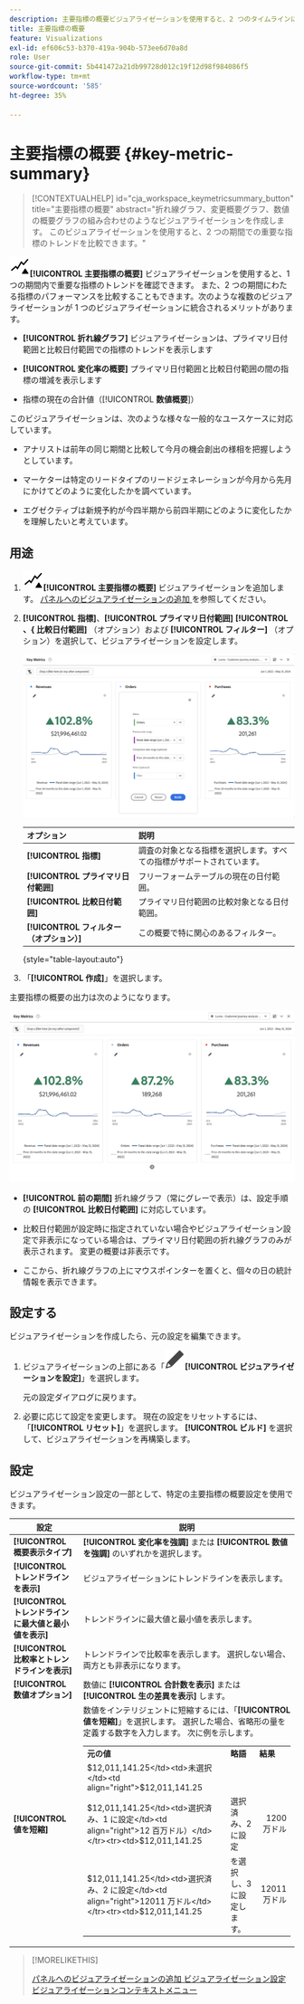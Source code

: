 ```yaml
---
description: 主要指標の概要ビジュアライゼーションを使用すると、2 つのタイムラインにわたる指標のパフォーマンスを比較できます。
title: 主要指標の概要
feature: Visualizations
exl-id: ef606c53-b370-419a-904b-573ee6d70a8d
role: User
source-git-commit: 5b441472a21db99728d012c19f12d98f984086f5
workflow-type: tm+mt
source-wordcount: '585'
ht-degree: 35%

---
```


# 主要指標の概要 {#key-metric-summary}

<!-- markdownlint-disable MD034 -->

>[!CONTEXTUALHELP]
>id="cja_workspace_keymetricsummary_button"
>title="主要指標の概要"
>abstract="折れ線グラフ、変更概要グラフ、数値の概要グラフの組み合わせのようなビジュアライゼーションを作成します。 このビジュアライゼーションを使用すると、2 つの期間での重要な指標のトレンドを比較できます。"

<!-- markdownlint-enable MD034 -->


![ 主要指標 ](/help/assets/icons/KeyMetrics.svg)**[!UICONTROL 主要指標の概要]** ビジュアライゼーションを使用すると、1 つの期間内で重要な指標のトレンドを確認できます。 また、2 つの期間にわたる指標のパフォーマンスを比較することもできます。次のような複数のビジュアライゼーションが 1 つのビジュアライゼーションに統合されるメリットがあります。

* **[!UICONTROL 折れ線グラフ]** ビジュアライゼーションは、プライマリ日付範囲と比較日付範囲での指標のトレンドを表示します

* **[!UICONTROL 変化率の概要]** プライマリ日付範囲と比較日付範囲の間の指標の増減を表示します

* 指標の現在の合計値（[!UICONTROL **数値概要**]）

このビジュアライゼーションは、次のような様々な一般的なユースケースに対応しています。

* アナリストは前年の同じ期間と比較して今月の機会創出の様相を把握しようとしています。

* マーケターは特定のリードタイプのリードジェネレーションが今月から先月にかけてどのように変化したかを調べています。

* エグゼクティブは新規予約が今四半期から前四半期にどのように変化したかを理解したいと考えています。

## 用途

1. ![ 主要指標 ](/help/assets/icons/KeyMetrics.svg)**[!UICONTROL 主要指標の概要]** ビジュアライゼーションを追加します。 [ パネルへのビジュアライゼーションの追加 ](freeform-analysis-visualizations.md#add-visualizations-to-a-panel) を参照してください。

1. **[!UICONTROL 指標]**、**[!UICONTROL プライマリ日付範囲]** **[!UICONTROL 、{ 比較日付範囲]** （オプション）および **[!UICONTROL フィルター]** （オプション）を選択して、ビジュアライゼーションを設定します。

   ![ 指標、プライマリ日付範囲、比較日付範囲およびセグメントのオプションを示す主要指標の設定。](assets/key-metrics-config.png)

   | オプション | 説明 |
   | --- | --- |
   | **[!UICONTROL 指標]** | 調査の対象となる指標を選択します。すべての指標がサポートされています。 |
   | **[!UICONTROL プライマリ日付範囲]** | フリーフォームテーブルの現在の日付範囲。 |
   | **[!UICONTROL 比較日付範囲]** | プライマリ日付範囲の比較対象となる日付範囲。 |
   | **[!UICONTROL フィルター（オプション）]** | この概要で特に関心のあるフィルター。 |

   {style="table-layout:auto"}

1. 「**[!UICONTROL 作成]**」を選択します。

<!--## How the Key Metric Summary visualization handles the comparison date range

(This will probably release in January. Per Jaden Howell)

* If the primary date range is set to the panel date range, there are 2-6 options that are considered 'relative' to the primary date range. These usually include the previous period (same amount of time immediately proceeding the primary date range), and 52 weeks prior to that date range.

* If the comparison date range is set to one of the 'relative' options, upon updating the primary date range, the comparison date range updates to the period immediate preceding the panel date range.

* If your comparison date range is *not* set to a 'relative' option, then updating the panel date range changes your primary date range, but has no effect on the comparison date range.

**Example 1**

Primary date range is set to the panel's date range: 'Yesterday'
Comparison date range is set to a relative date range, one of: 'Previous day', 'Same day last week', 'Same day 4 weeks prior', 'Same day last month', 'Same day last year', or 'Same day 52 weeks prior'.
When I change the panel's date range to 'This month', the comparison date range will update to 'Previous month'.

**Example 2**
 
Primary date range is set to the panel's date range: 'Yesterday'
Comparison date range is set to a non-relative date range, such as 'Feb 2nd, 2022', 'Highest sales day', 'Last week', etc. 

>[!NOTE]
>
>Last week is relative to the day the project is opened on, but it is not based on the panel's date range of 'Yesterday'. In other cases, such as if the panel's date range was 'This week', it may be relative.

When you change the panel's date range to '4 days ago', the comparison date range remains at the previous selection. -->

主要指標の概要の出力は次のようになります。

![ 指標、変更概要、数値概要、折れ線グラフを示す主要指標の出力。](assets/key-metrics.png)

* **[!UICONTROL 前の期間]** 折れ線グラフ（常にグレーで表示）は、設定手順の **[!UICONTROL 比較日付範囲]** に対応しています。

* 比較日付範囲が設定時に指定されていない場合やビジュアライゼーション設定で非表示になっている場合は、プライマリ日付範囲の折れ線グラフのみが表示されます。 変更の概要は非表示です。

* ここから、折れ線グラフの上にマウスポインターを置くと、個々の日の統計情報を表示できます。


## 設定する

ビジュアライゼーションを作成したら、元の設定を編集できます。

1. ビジュアライゼーションの上部にある「![ 編集 ](/help/assets/icons/Edit.svg)**[!UICONTROL ビジュアライゼーションを設定]**」を選択します。

   元の設定ダイアログに戻ります。

1. 必要に応じて設定を変更します。 現在の設定をリセットするには、「**[!UICONTROL リセット]**」を選択します。 **[!UICONTROL ビルド]** を選択して、ビジュアライゼーションを再構築します。

## 設定

ビジュアライゼーション設定の一部として、特定の主要指標の概要設定を使用できます。

| 設定 | 説明 |
|---|---|
| **[!UICONTROL 概要表示タイプ]** | **[!UICONTROL 変化率を強調]** または **[!UICONTROL 数値を強調]** のいずれかを選択します。 |
| **[!UICONTROL トレンドラインを表示]** | ビジュアライゼーションにトレンドラインを表示します。 |
| **[!UICONTROL トレンドラインに最大値と最小値を表示]** | トレンドラインに最大値と最小値を表示します。 |
| **[!UICONTROL 比較率とトレンドラインを表示]** | トレンドラインで比較率を表示します。 選択しない場合、両方とも非表示になります。 |
| **[!UICONTROL 数値オプション]** | 数値に **[!UICONTROL 合計数を表示]** または **[!UICONTROL 生の差異を表示]** します。 |
| **[!UICONTROL 値を短縮]** | 数値をインテリジェントに短縮するには、「**[!UICONTROL 値を短縮]**」を選択します。 選択した場合、省略形の量を定義する数字を入力します。 次に例を示します。<br/><table><tr><td>**元の値**</td><td>**略語**</td><td>**結果**</td></tr><tr><td>$12,011,141.25</td><td>未選択</td><td  align="right">$12,011,141.25</td></tr><tr><td>$12,011,141.25</td><td>選択済み、1 に設定</td><td align="right">12 百万ドル）</td></tr><tr><td>$12,011,141.25</td><td>選択済み、2 に設定</td><td  align="right">1200 万ドル</td></tr><tr><td>$12,011,141.25</td><td>選択済み、2 に設定</td><td align="right">12011 万ドル</td></tr><tr><td>$12,011,141.25</td><td>を選択し、3 に設定します。</td><td align="right">12011 万ドル</td></tr></table> |

>[!MORELIKETHIS]
>
>[ パネルへのビジュアライゼーションの追加 ](/help/analysis-workspace/visualizations/freeform-analysis-visualizations.md#add-visualizations-to-a-panel)
>[ビジュアライゼーション設定 ](/help/analysis-workspace/visualizations/freeform-analysis-visualizations.md#settings)
>[ビジュアライゼーションコンテキストメニュー ](/help/analysis-workspace/visualizations/freeform-analysis-visualizations.md#context-menu)
>
